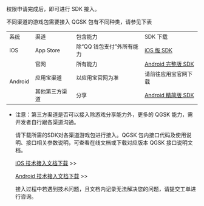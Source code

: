 权限申请完成后，即可进行 SDK 接入。

不同渠道的游戏包需要接入 QGSK 包有不同种类，请参见下表


<table>
  <tbody>
   <tr>
    <td>
     <span style="font-size:14px;">系统</span><br>
    </td>
    <td>
     <span style="font-size:14px;">渠道</span><br>
    </td>
    <td>
     <span style="font-size:14px;">包含能力</span><br>
    </td>
    <td>
     <span style="font-size:14px;">SDK 下载</span><br>
    </td>
   </tr>
   <tr>
    <td >
     <span style="font-size:14px;">IOS</span><br>
    </td>
    <td>
     <span style="font-size:14px;">App Store</span><br>
    </td>
    <td>
     <span style="font-size:14px;">除“QQ 钱包支付”外所有能力</span><br>
    </td>
    <td>
     <span style="font-size:14px;"> <a href="https://share.weiyun.com/9a52cea509f22d5d2e74f5494e69c640">iOS 版 SDK</a></span>
    </td>
   </tr>
   <tr>
    <td rowspan="3">
     <span style="font-size:14px;">Android</span><br>
    </td>
    <td>
     <span style="font-size:14px;">官网</span><br>
    </td>
    <td>
     <span style="font-size:14px;">所有能力</span><br>
    </td>
    <td>
     <span style="font-size:14px;"><a href="https://share.weiyun.com/6745141244bffaa37b7560882462e289">Android 完整版 SDK</a></span><br>
    </td>
   </tr>
   <tr>
      <td>
     <span style="font-size:14px;">应用宝渠道</span><br>
    </td>
    <td>
     <span style="font-size:14px;">以应用宝官网为准</span><br>
    </td>
    <td>
     <span style="font-size:14px;">请前往应用宝官网下载
</span><br>
    </td>
   </tr>
   <tr>  
    <td>
     <span style="font-size:14px;">其他第三方渠道</span><br>
    </td>
    <td>
     <span style="font-size:14px;">分享</span><br>
    </td>
    <td>
     <span style="font-size:14px;"><a href="http://file.tapd.oa.com/pro/attachments/download/1010114221002097209/story">Android 精简版 SDK</a>
</span><br>
    </td>
   </tr>
  </tbody>
</table>
 
-  注意：第三方渠道是否可以接入除游戏分享能力外，更多的 QGSK 能力，需开发者自行跟各渠道沟通。

 
     请下载所需的SDK对各渠道游戏包进行接入。QGSK 包内接口代码及使用说明、接口相关参数说明，可查看在线文档或下载对应版本 QGSK 接口说明文档。
    
     [iOS 技术接入文档下载](https://mc.qcloudimg.com/static/archive/99b94c92367682861cba4ec80571bb31/API+Document_iOS.docx) >>

    [Android 技术接入文档下载](https://mc.qcloudimg.com/static/archive/dc2654f41921ed5c94960efa3ecabade/API+Document_Android.docx) >>

    接入过程中若遇到技术问题，且文档内记录无法解决您的问题，请提交工单进行咨询。
